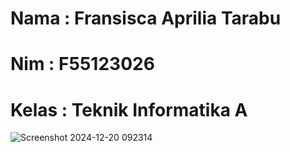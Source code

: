 # Nama  : Fransisca Aprilia Tarabu
# Nim   : F55123026
# Kelas  : Teknik Informatika A
![Screenshot 2024-12-20 092314](https://github.com/user-attachments/assets/ef83e80a-af74-426f-821b-9c801c5bfc08)
